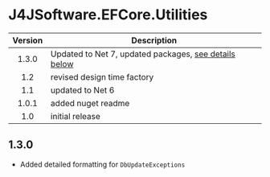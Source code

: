 # J4JSoftware.EFCore.Utilities

|Version|Description|
|:-----:|-----------|
|1.3.0|Updated to Net 7, updated packages, [see details below](#130)|
|1.2|revised design time factory|
|1.1|updated to Net 6|
|1.0.1|added nuget readme|
|1.0|initial release|

## 1.3.0

- Added detailed formatting for `DbUpdateExceptions`
